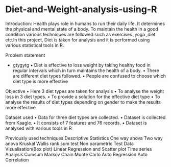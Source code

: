 # Diet-and-Weight-analysis-using-R

Introduction:
Health plays role in humans to run their daily life. It determines the physical and mental state of a body. To maintain the health in a good condition various techniques are followed such as exercises ,yoga ,diet etc.In this project, Diet is taken for analysis  and it is performed using various statistical tools in R.

Problem statement
- gtygytg
•	Diet is effective to loss weight by taking healthy food in regular intervals which in turn maintains the health of a body.
•	There are different diet types followed.
•	People are confused to choose which diet type is more effective


Objective
•	Here 3 diet types are taken for analysis
•	To analyse the weight loss in  3 diet types.
•	To provide a solution for the effective diet type
•	To analyse the results of diet types depending on gender to make the results more effective 

Dataset used
•	Data for three diet types are collected.
•	Dataset is collected from Kaagle.
•	It consists of 7 features and 76 records. 
•	Dataset is analysed with various tools in R 


Previously used techniques
Descriptive Statistics 
One way anova
Two way anova
Kruskal Wallis rank sum test
Non parametric Test
Data Visualisation(Box plot)
Linear Regression and Scatter plot
Time series Analysis
Cumsum
Markov Chain Monte Carlo
Auto Regression
Auto Correlation
